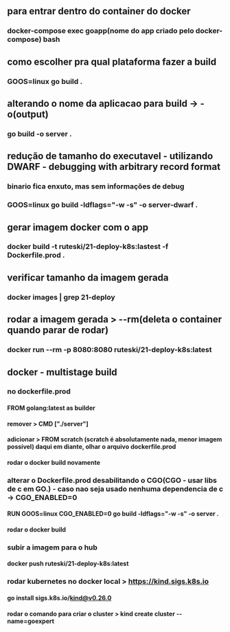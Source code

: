## para entrar dentro do container do docker
### docker-compose exec goapp(nome do app criado pelo docker-compose) bash

## como escolher pra qual plataforma fazer a build
### GOOS=linux go build .

## alterando o nome da aplicacao para build -> -o(output)
### go build -o server .

## redução de tamanho do executavel - utilizando DWARF - debugging with arbitrary record format
### binario fica enxuto, mas sem informações de debug
### GOOS=linux go build -ldflags="-w -s" -o server-dwarf .

## gerar imagem docker com o app
### docker build -t ruteski/21-deploy-k8s:lastest -f Dockerfile.prod .

## verificar tamanho da imagem gerada
### docker images | grep 21-deploy

## rodar a imagem gerada > --rm(deleta o container quando parar de rodar)
### docker run --rm -p 8080:8080 ruteski/21-deploy-k8s:latest

## docker - multistage build
### no dockerfile.prod
#### FROM golang:latest as builder
#### remover > CMD ["./server"]
#### adicionar > FROM scratch (scratch é absolutamente nada, menor imagem possivel) daqui em diante, olhar o arquivo dockerfile.prod
#### rodar o docker build novamente

### alterar o Dockerfile.prod desabilitando o CGO(CGO - usar libs de c em GO.) - caso nao seja usado nenhuma dependencia de c -> CGO_ENABLED=0
#### RUN GOOS=linux CGO_ENABLED=0 go build -ldflags="-w -s" -o server .
#### rodar o docker build

### subir a imagem para o hub
#### docker push ruteski/21-deploy-k8s:latest

### rodar kubernetes no docker local > https://kind.sigs.k8s.io
#### go install sigs.k8s.io/kind@v0.26.0
#### rodar o comando para criar o cluster > kind create cluster --name=goexpert